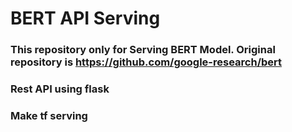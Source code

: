 # BERT API Serving 


### This repository only for Serving BERT Model. Original repository is https://github.com/google-research/bert

### Rest API using flask
### Make tf serving
